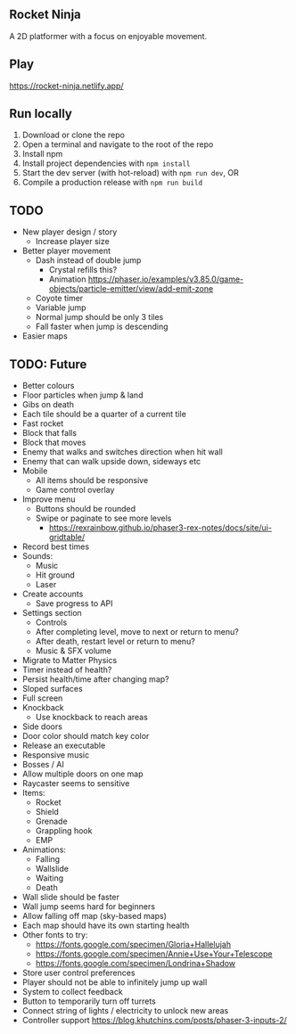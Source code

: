 ## Rocket Ninja

A 2D platformer with a focus on enjoyable movement.  


## Play

https://rocket-ninja.netlify.app/


## Run locally

1. Download or clone the repo
2. Open a terminal and navigate to the root of the repo
3. Install npm
4. Install project dependencies with `npm install`
5. Start the dev server (with hot-reload) with `npm run dev`, OR
5. Compile a production release with `npm run build`


## TODO
- New player design / story
  - Increase player size
- Better player movement
  - Dash instead of double jump
    - Crystal refills this?
    - Animation https://phaser.io/examples/v3.85.0/game-objects/particle-emitter/view/add-emit-zone
  - Coyote timer
  - Variable jump
  - Normal jump should be only 3 tiles
  - Fall faster when jump is descending
- Easier maps


## TODO: Future
- Better colours
- Floor particles when jump & land
- Gibs on death
- Each tile should be a quarter of a current tile
- Fast rocket
- Block that falls
- Block that moves
- Enemy that walks and switches direction when hit wall
- Enemy that can walk upside down, sideways etc
- Mobile
  - All items should be responsive
  - Game control overlay
- Improve menu
  - Buttons should be rounded
  - Swipe or paginate to see more levels
    - https://rexrainbow.github.io/phaser3-rex-notes/docs/site/ui-gridtable/
- Record best times
- Sounds:
  - Music
  - Hit ground
  - Laser
- Create accounts
  - Save progress to API
- Settings section
  - Controls
  - After completing level, move to next or return to menu?
  - After death, restart level or return to menu?
  - Music & SFX volume
- Migrate to Matter Physics
- Timer instead of health?
- Persist health/time after changing map?
- Sloped surfaces
- Full screen
- Knockback
  - Use knockback to reach areas
- Side doors
- Door color should match key color
- Release an executable
- Responsive music
- Bosses / AI
- Allow multiple doors on one map
- Raycaster seems to sensitive
- Items:
  - Rocket
  - Shield
  - Grenade
  - Grappling hook
  - EMP
- Animations:
  - Falling
  - Wallslide
  - Waiting
  - Death
- Wall slide should be faster
- Wall jump seems hard for beginners
- Allow falling off map (sky-based maps)
- Each map should have its own starting health
- Other fonts to try:
  - https://fonts.google.com/specimen/Gloria+Hallelujah
  - https://fonts.google.com/specimen/Annie+Use+Your+Telescope
  - https://fonts.google.com/specimen/Londrina+Shadow
- Store user control preferences
- Player should not be able to infinitely jump up wall
- System to collect feedback
- Button to temporarily turn off turrets
- Connect string of lights / electricity to unlock new areas
- Controller support https://blog.khutchins.com/posts/phaser-3-inputs-2/
